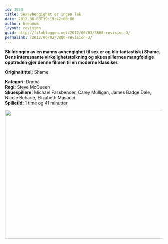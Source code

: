 ```yaml
---
id: 3934
title: Sexavhengighet er ingen lek
date: 2012-06-03T19:19:42+00:00
author: brennum
layout: revision
guid: http://filmbloggen.net/2012/06/03/3880-revision-3/
permalink: /2012/06/03/3880-revision-3/
---
```

**Skildringen av en manns avhengighet til sex er og blir fantastisk i Shame. Dens interessante virkelighetstolkning og skuespillernes mangfoldige opptreden gjør denne filmen til en moderne klassiker.**

**<!--more-->Originaltittel:** Shame

  
**Kategori:** Drama  
**Regi:** Steve McQueen  
**Skuespillere:** Michael Fassbender, Carey Mulligan, James Badge Dale, Nicole Beharie, Elizabeth Masucci.  
**Spilletid:** 1 time og 41 minutter

<a href="http://filmbloggen.net/?attachment_id=3932" rel="attachment wp-att-3932"><img class="alignnone size-large wp-image-3932" src="http://filmbloggen.net/wp-content/uploads//2012/06/Michael-Fassbender-in-Shame-620x412.jpg" alt="" width="620" height="412" /></a>